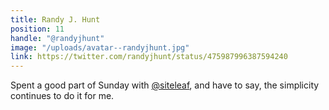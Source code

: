 ```yaml
---
title: Randy J. Hunt
position: 11
handle: "@randyjhunt"
image: "/uploads/avatar--randyjhunt.jpg"
link: https://twitter.com/randyjhunt/status/475987996387594240
---
```


Spent a good part of Sunday with [@siteleaf](https://twitter.com/siteleaf), and have to say, the simplicity continues to do it for me.
